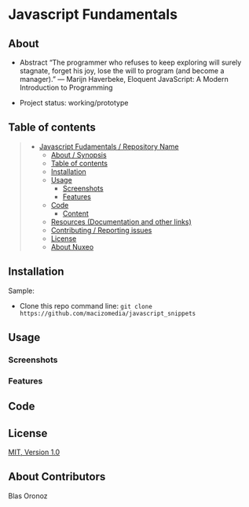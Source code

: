 # Javascript Fundamentals

## About 

* Abstract
“The programmer who refuses to keep exploring will surely stagnate, forget his joy, lose the will to program (and become a manager).”
― Marijn Haverbeke, Eloquent JavaScript: A Modern Introduction to Programming 

* Project status: working/prototype

## Table of contents

> * [Javascript Fudamentals / Repository Name](#title--repository-name)
>   * [About / Synopsis](#about--synopsis)
>   * [Table of contents](#table-of-contents)
>   * [Installation](#installation)
>   * [Usage](#usage)
>     * [Screenshots](#screenshots)
>     * [Features](#features)
>   * [Code](#code)
>     * [Content](#content)
>   * [Resources (Documentation and other links)](#resources-documentation-and-other-links)
>   * [Contributing / Reporting issues](#contributing--reporting-issues)
>   * [License](#license)
>   * [About Nuxeo](#about-nuxeo)

## Installation

Sample:

* Clone this repo command line: `git clone https://github.com/macizomedia/javascript_snippets`

## Usage

### Screenshots

### Features

## Code

## License

[MIT, Version 1.0](https://opensource.org/licenses/MIT)

## About Contributors 
Blas Oronoz

